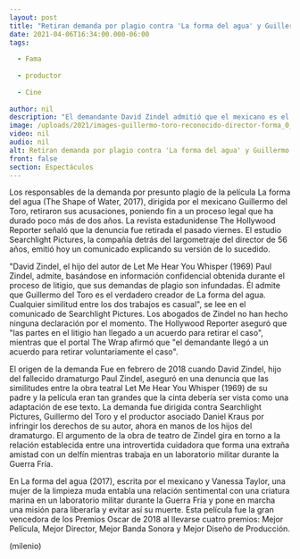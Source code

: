 ```yaml
---
layout: post
title: "Retiran demanda por plagio contra 'La forma del agua' y Guillermo del Toro"
date: 2021-04-06T16:34:00.000-06:00
tags:
  
  - Fama
  
  - productor
  
  - Cine
  
author: nil
description: "El demandante David Zindel admitió que el mexicano es el verdadero creador de La forma del agua (2017) y cualquier similitud entre ambos trabajos es casualidad. "
image: /uploads/2021/images-guillermo-toro-reconocido-director-forma_0_46_1024_636.jpeg
video: nil
audio: nil
alt: Retiran demanda por plagio contra 'La forma del agua' y Guillermo del Toro
front: false
section: Espectáculos
---
```


Los responsables de la demanda por presunto plagio de la película La forma del agua (The Shape of Water, 2017), dirigida por el mexicano Guillermo del Toro, retiraron sus acusaciones, poniendo fin a un proceso legal que ha durado poco más de dos años. La revista estadunidense The Hollywood Reporter señaló que la denuncia fue retirada el pasado viernes. El estudio Searchlight Pictures, la compañía detrás del largometraje del director de 56 años, emitió hoy un comunicado explicando su versión de lo sucedido. 

"David Zindel, el hijo del autor de Let Me Hear You Whisper (1969) Paul Zindel, admite, basándose en información confidencial obtenida durante el proceso de litigio, que sus demandas de plagio son infundadas. Él admite que Guillermo del Toro es el verdadero creador de La forma del agua. Cualquier similitud entre los dos trabajos es casual", se lee en el comunicado de Searchlight Pictures. Los abogados de Zindel no han hecho ninguna declaración por el momento. The Hollywood Reporter aseguró que "las partes en el litigio han llegado a un acuerdo para retirar el caso", mientras que el portal The Wrap afirmó que "el demandante llegó a un acuerdo para retirar voluntariamente el caso". 

El origen de la demanda Fue en febrero de 2018 cuando David Zindel, hijo del fallecido dramaturgo Paul Zindel, aseguró en una denuncia que las similitudes entre la obra teatral Let Me Hear You Whisper (1969) de su padre y la película eran tan grandes que la cinta debería ser vista como una adaptación de ese texto. La demanda fue dirigida contra Searchlight Pictures, Guillermo del Toro y el productor asociado Daniel Kraus por infringir los derechos de su autor, ahora en manos de los hijos del dramaturgo. El argumento de la obra de teatro de Zindel gira en torno a la relación establecida entre una introvertida cuidadora que forma una extraña amistad con un delfín mientras trabaja en un laboratorio militar durante la Guerra Fría. 

En La forma del agua (2017), escrita por el mexicano y Vanessa Taylor, una mujer de la limpieza muda entabla una relación sentimental con una criatura marina en un laboratorio militar durante la Guerra Fría y pone en marcha una misión para liberarla y evitar así su muerte. Esta película fue la gran vencedora de los Premios Oscar de 2018 al llevarse cuatro premios: Mejor Película, Mejor Director, Mejor Banda Sonora y Mejor Diseño de Producción. 

(milenio)